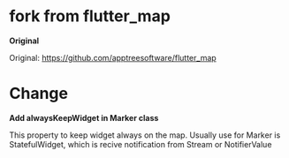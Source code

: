 # fork from flutter_map

**Original**

Original: https://github.com/apptreesoftware/flutter_map

# Change

**Add alwaysKeepWidget in Marker class**

This property to keep widget always on the map. Usually use for Marker is StatefulWidget, which is recive notification from Stream or NotifierValue
